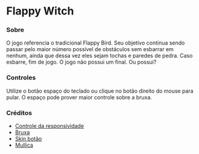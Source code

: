 <h1>Flappy Witch</h1>
<h3>Sobre</h3>
<p>O jogo referencia o tradicional Flappy Bird. Seu objetivo continua sendo passar pelo maior número possível de obstáculos sem esbarrar em nenhum, ainda que dessa vez eles sejam tochas e paredes de pedra. Caso esbarre, fim de jogo. O jogo não possui um final. Ou possui?</p>
<h3>Controles</h3>
<p>Utilize o botão espaço do teclado ou clique no botão direito do mouse para pular. O espaço pode prover maior controle sobre a bruxa.</p>
<h3>Créditos</h3>
<ul>
  <li><a href="http://acamara.es/blog/2012/02/keep-screen-aspect-ratio-with-different-resolutions-using-libgdx"> Controle da responsividade</a></li>
  <li><a href="https://twitter.com/sinh_png">Bruxa</a></li>
  <li><a href="https://ray3k.wordpress.com/software/skin-composer-for-libgdx/">Skin botão</a></li>
  <li><a href="https://commons.wikimedia.org/wiki/File:Witch_Burning.jpg">Mullica</a></li>
</ul>
